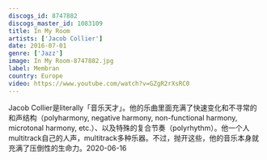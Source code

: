 ```yaml
---
discogs_id: 8747882
discogs_master_id: 1083109
title: In My Room
artists: ['Jacob Collier']
date: 2016-07-01
genre: ['Jazz']
image: In My Room-8747882.jpg
label: Membran
country: Europe
video: https://www.youtube.com/watch?v=GZgR2rXsRC0
---
```


Jacob Collier是literally「音乐天才」。他的乐曲里面充满了快速变化和不寻常的和声结构（polyharmony, negative harmony, non-functional harmony, microtonal harmony, etc.）、以及特殊的复合节奏（polyrhythm）。他一个人multitrack自己的人声，multitrack多种乐器。不过，抛开这些，他的音乐本身就充满了压倒性的生命力。2020-06-16